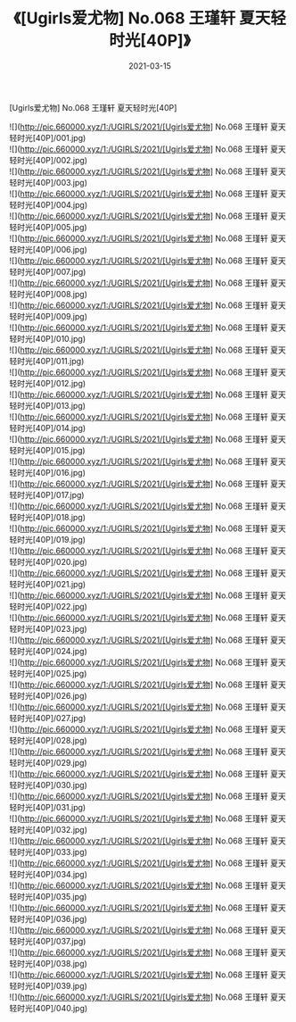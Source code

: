 ﻿---
layout: post
title:  《[Ugirls爱尤物] No.068 王瑾轩 夏天轻时光[40P]》
date:   2021-03-15
img: http://pic.660000.xyz/1:/UGIRLS/2021/[Ugirls爱尤物] No.068 王瑾轩 夏天轻时光[40P]/000.jpg
categories: [美女, 清纯, 唯美]
---

[Ugirls爱尤物] No.068 王瑾轩 夏天轻时光[40P]

  ![](http://pic.660000.xyz/1:/UGIRLS/2021/[Ugirls爱尤物] No.068 王瑾轩 夏天轻时光[40P]/001.jpg) <br> ![](http://pic.660000.xyz/1:/UGIRLS/2021/[Ugirls爱尤物] No.068 王瑾轩 夏天轻时光[40P]/002.jpg) <br> ![](http://pic.660000.xyz/1:/UGIRLS/2021/[Ugirls爱尤物] No.068 王瑾轩 夏天轻时光[40P]/003.jpg) <br> ![](http://pic.660000.xyz/1:/UGIRLS/2021/[Ugirls爱尤物] No.068 王瑾轩 夏天轻时光[40P]/004.jpg) <br> ![](http://pic.660000.xyz/1:/UGIRLS/2021/[Ugirls爱尤物] No.068 王瑾轩 夏天轻时光[40P]/005.jpg) <br> ![](http://pic.660000.xyz/1:/UGIRLS/2021/[Ugirls爱尤物] No.068 王瑾轩 夏天轻时光[40P]/006.jpg) <br> ![](http://pic.660000.xyz/1:/UGIRLS/2021/[Ugirls爱尤物] No.068 王瑾轩 夏天轻时光[40P]/007.jpg) <br> ![](http://pic.660000.xyz/1:/UGIRLS/2021/[Ugirls爱尤物] No.068 王瑾轩 夏天轻时光[40P]/008.jpg) <br> ![](http://pic.660000.xyz/1:/UGIRLS/2021/[Ugirls爱尤物] No.068 王瑾轩 夏天轻时光[40P]/009.jpg) <br> ![](http://pic.660000.xyz/1:/UGIRLS/2021/[Ugirls爱尤物] No.068 王瑾轩 夏天轻时光[40P]/010.jpg) <br> ![](http://pic.660000.xyz/1:/UGIRLS/2021/[Ugirls爱尤物] No.068 王瑾轩 夏天轻时光[40P]/011.jpg) <br> ![](http://pic.660000.xyz/1:/UGIRLS/2021/[Ugirls爱尤物] No.068 王瑾轩 夏天轻时光[40P]/012.jpg) <br> ![](http://pic.660000.xyz/1:/UGIRLS/2021/[Ugirls爱尤物] No.068 王瑾轩 夏天轻时光[40P]/013.jpg) <br> ![](http://pic.660000.xyz/1:/UGIRLS/2021/[Ugirls爱尤物] No.068 王瑾轩 夏天轻时光[40P]/014.jpg) <br> ![](http://pic.660000.xyz/1:/UGIRLS/2021/[Ugirls爱尤物] No.068 王瑾轩 夏天轻时光[40P]/015.jpg) <br> ![](http://pic.660000.xyz/1:/UGIRLS/2021/[Ugirls爱尤物] No.068 王瑾轩 夏天轻时光[40P]/016.jpg) <br> ![](http://pic.660000.xyz/1:/UGIRLS/2021/[Ugirls爱尤物] No.068 王瑾轩 夏天轻时光[40P]/017.jpg) <br> ![](http://pic.660000.xyz/1:/UGIRLS/2021/[Ugirls爱尤物] No.068 王瑾轩 夏天轻时光[40P]/018.jpg) <br> ![](http://pic.660000.xyz/1:/UGIRLS/2021/[Ugirls爱尤物] No.068 王瑾轩 夏天轻时光[40P]/019.jpg) <br> ![](http://pic.660000.xyz/1:/UGIRLS/2021/[Ugirls爱尤物] No.068 王瑾轩 夏天轻时光[40P]/020.jpg) <br> ![](http://pic.660000.xyz/1:/UGIRLS/2021/[Ugirls爱尤物] No.068 王瑾轩 夏天轻时光[40P]/021.jpg) <br> ![](http://pic.660000.xyz/1:/UGIRLS/2021/[Ugirls爱尤物] No.068 王瑾轩 夏天轻时光[40P]/022.jpg) <br> ![](http://pic.660000.xyz/1:/UGIRLS/2021/[Ugirls爱尤物] No.068 王瑾轩 夏天轻时光[40P]/023.jpg) <br> ![](http://pic.660000.xyz/1:/UGIRLS/2021/[Ugirls爱尤物] No.068 王瑾轩 夏天轻时光[40P]/024.jpg) <br> ![](http://pic.660000.xyz/1:/UGIRLS/2021/[Ugirls爱尤物] No.068 王瑾轩 夏天轻时光[40P]/025.jpg) <br> ![](http://pic.660000.xyz/1:/UGIRLS/2021/[Ugirls爱尤物] No.068 王瑾轩 夏天轻时光[40P]/026.jpg) <br> ![](http://pic.660000.xyz/1:/UGIRLS/2021/[Ugirls爱尤物] No.068 王瑾轩 夏天轻时光[40P]/027.jpg) <br> ![](http://pic.660000.xyz/1:/UGIRLS/2021/[Ugirls爱尤物] No.068 王瑾轩 夏天轻时光[40P]/028.jpg) <br> ![](http://pic.660000.xyz/1:/UGIRLS/2021/[Ugirls爱尤物] No.068 王瑾轩 夏天轻时光[40P]/029.jpg) <br> ![](http://pic.660000.xyz/1:/UGIRLS/2021/[Ugirls爱尤物] No.068 王瑾轩 夏天轻时光[40P]/030.jpg) <br> ![](http://pic.660000.xyz/1:/UGIRLS/2021/[Ugirls爱尤物] No.068 王瑾轩 夏天轻时光[40P]/031.jpg) <br> ![](http://pic.660000.xyz/1:/UGIRLS/2021/[Ugirls爱尤物] No.068 王瑾轩 夏天轻时光[40P]/032.jpg) <br> ![](http://pic.660000.xyz/1:/UGIRLS/2021/[Ugirls爱尤物] No.068 王瑾轩 夏天轻时光[40P]/033.jpg) <br> ![](http://pic.660000.xyz/1:/UGIRLS/2021/[Ugirls爱尤物] No.068 王瑾轩 夏天轻时光[40P]/034.jpg) <br> ![](http://pic.660000.xyz/1:/UGIRLS/2021/[Ugirls爱尤物] No.068 王瑾轩 夏天轻时光[40P]/035.jpg) <br> ![](http://pic.660000.xyz/1:/UGIRLS/2021/[Ugirls爱尤物] No.068 王瑾轩 夏天轻时光[40P]/036.jpg) <br> ![](http://pic.660000.xyz/1:/UGIRLS/2021/[Ugirls爱尤物] No.068 王瑾轩 夏天轻时光[40P]/037.jpg) <br> ![](http://pic.660000.xyz/1:/UGIRLS/2021/[Ugirls爱尤物] No.068 王瑾轩 夏天轻时光[40P]/038.jpg) <br> ![](http://pic.660000.xyz/1:/UGIRLS/2021/[Ugirls爱尤物] No.068 王瑾轩 夏天轻时光[40P]/039.jpg) <br> ![](http://pic.660000.xyz/1:/UGIRLS/2021/[Ugirls爱尤物] No.068 王瑾轩 夏天轻时光[40P]/040.jpg) <br>